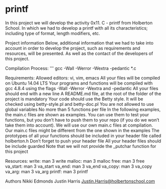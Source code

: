 # printf
In this project we will develop the activity 0x11. C - printf from Holberton School. In which we had to develop a printf with all its characteristics; including type of format, length modifiers, etc.

Project information 
Below, additional information that we had to take into account in order to develop the project, such as requirements and resources, will be presented. As well as the contact of the developers of this project.

Compilation Process:
''' gcc -Wall -Werror -Wextra -pedantic *.c

Requirements:
Allowed editors: vi, vim, emacs
All your files will be compiled on Ubuntu 14.04 LTS
Your programs and functions will be compiled with gcc 4.8.4 using the flags -Wall -Werror -Wextra and -pedantic
All your files should end with a new line
A README.md file, at the root of the folder of the project is mandatory
Your code should use the Betty style. It will be checked using betty-style.pl and betty-doc.pl
You are not allowed to use global variables
No more than 5 functions per file
In the following examples, the main.c files are shown as examples. You can use them to test your functions, but you don’t have to push them to your repo (if you do we won’t take them into account). We will use our own main.c files at compilation. Our main.c files might be different from the one shown in the examples
The prototypes of all your functions should be included in your header file called holberton.h
Don’t forget to push your header file
All your header files should be include guarded
Note that we will not provide the _putchar function for this project

Resources:
write: man 3 write
malloc: man 3 malloc
free: man 3 free
va_start: man 3 va_start
va_end: man 3 va_end
va_copy: man 3 va_copy
va_arg: man 3 va_arg
printf: man 3 printf






Authors 
Nikki Edmonds 
Justin Harris Justin.Harris@holbertonschool.com
